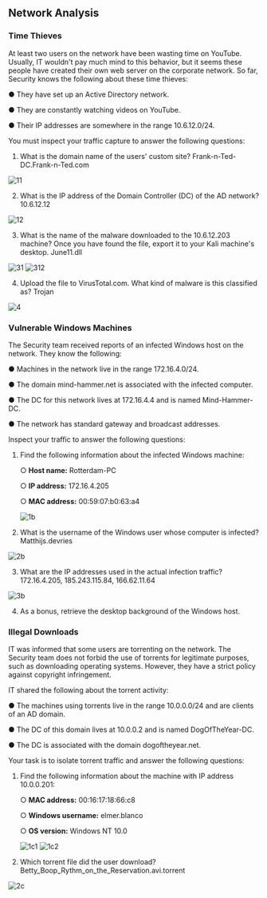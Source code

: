 ## Network Analysis

### Time Thieves

At least two users on the network have been wasting time on YouTube. Usually, IT wouldn't pay much mind to this behavior, but it seems these people have created their own web server on the corporate network. So far, Security knows the following about these time thieves:

  ●	They have set up an Active Directory network.

●	They are constantly watching videos on YouTube.

●	Their IP addresses are somewhere in the range 10.6.12.0/24.

You must inspect your traffic capture to answer the following questions:
1.	What is the domain name of the users' custom site? Frank-n-Ted-DC.Frank-n-Ted.com

![11](https://user-images.githubusercontent.com/92223941/167333195-9ebedd09-b922-4d6c-98bf-79eab2a99372.PNG)


 
2.	What is the IP address of the Domain Controller (DC) of the AD network? 10.6.12.12

![12](https://user-images.githubusercontent.com/92223941/167333273-daabede7-d7fb-4791-86ba-1c8e9c9e6290.PNG)

 
3.	What is the name of the malware downloaded to the 10.6.12.203 machine? Once you have found the file, export it to your Kali machine's desktop. June11.dll

![31](https://user-images.githubusercontent.com/92223941/167333501-329220bd-e3d0-428f-a402-ee30b951f112.PNG)
![312](https://user-images.githubusercontent.com/92223941/167333541-1dd1fc6d-d743-471c-a139-15742d68474c.PNG)



 
 

4.	Upload the file to VirusTotal.com. What kind of malware is this classified as? Trojan

![4](https://user-images.githubusercontent.com/92223941/167333616-c988aa4e-b5f3-4032-a5de-54bddddad9e2.PNG)


 

### Vulnerable Windows Machines

The Security team received reports of an infected Windows host on the network. They know the following:

●	Machines in the network live in the range 172.16.4.0/24.

●	The domain mind-hammer.net is associated with the infected computer.

●	The DC for this network lives at 172.16.4.4 and is named Mind-Hammer-DC.

●	The network has standard gateway and broadcast addresses.

Inspect your traffic to answer the following questions:
1.	Find the following information about the infected Windows machine:

    ○	**Host name:** Rotterdam-PC
   
    ○	**IP address:** 172.16.4.205
  
    ○	**MAC address:** 00:59:07:b0:63:a4
    
    ![1b](https://user-images.githubusercontent.com/92223941/167333687-e44cfc1d-9136-43a5-aa9e-5f2b1f1df8bb.PNG)

 
2.	What is the username of the Windows user whose computer is infected? Matthijs.devries

![2b](https://user-images.githubusercontent.com/92223941/167333758-0a3b6781-9a49-4b8a-9360-ada462cbcf00.PNG)

 
3.	What are the IP addresses used in the actual infection traffic? 172.16.4.205, 185.243.115.84, 166.62.11.64

![3b](https://user-images.githubusercontent.com/92223941/167333790-f177d057-023d-44f0-b3bf-c9b7a7c3747a.PNG)

 
4.	As a bonus, retrieve the desktop background of the Windows host.

### Illegal Downloads

IT was informed that some users are torrenting on the network. The Security team does not forbid the use of torrents for legitimate purposes, such as downloading operating systems. However, they have a strict policy against copyright infringement.

IT shared the following about the torrent activity:

●	The machines using torrents live in the range 10.0.0.0/24 and are clients of an AD domain.

●	The DC of this domain lives at 10.0.0.2 and is named DogOfTheYear-DC.

●	The DC is associated with the domain dogoftheyear.net.

Your task is to isolate torrent traffic and answer the following questions:
1.	Find the following information about the machine with IP address 10.0.0.201:

    ○	**MAC address:** 00:16:17:18:66:c8
  
    ○	**Windows username:** elmer.blanco
  
    ○	**OS version:** Windows NT 10.0
    
    ![1c1](https://user-images.githubusercontent.com/92223941/167333855-261387b4-1c3a-4184-9480-49c644cdc6ce.PNG)
    ![1c2](https://user-images.githubusercontent.com/92223941/167333874-20f18be9-7195-465c-9f27-cbb96e6012ec.PNG)


 
 
2.	Which torrent file did the user download? Betty_Boop_Rythm_on_the_Reservation.avi.torrent

![2c](https://user-images.githubusercontent.com/92223941/167333914-2b06bad0-f94a-4b4c-b6a3-58979b355059.PNG)


